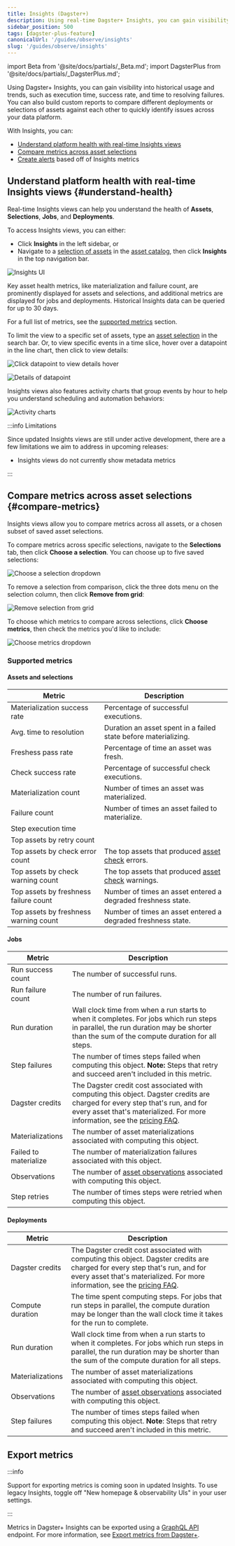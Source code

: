 ```yaml
---
title: Insights (Dagster+)
description: Using real-time Dagster+ Insights, you can gain visibility into historical asset health, usage, and cost metrics, such as Dagster+ run duration and failures.
sidebar_position: 500
tags: [dagster-plus-feature]
canonicalUrl: '/guides/observe/insights'
slug: '/guides/observe/insights'
---
```


import Beta from '@site/docs/partials/\_Beta.md';
import DagsterPlus from '@site/docs/partials/\_DagsterPlus.md';

<DagsterPlus />

<Beta />

Using Dagster+ Insights, you can gain visibility into historical usage and trends, such as execution time, success rate, and time to resolving failures. You can also build custom reports to compare different deployments or selections of assets against each other to quickly identify issues across your data platform.

With Insights, you can:

- [Understand platform health with real-time Insights views](#understand-health)
- [Compare metrics across asset selections](#compare-metrics)
- [Create alerts](/guides/observe/alerts) based off of Insights metrics

## Understand platform health with real-time Insights views \{#understand-health}

Real-time Insights views can help you understand the health of **Assets**, **Selections**, **Jobs**, and **Deployments**.

To access Insights views, you can either:

- Click **Insights** in the left sidebar, or
- Navigate to a [selection of assets](/guides/build/assets/asset-selection-syntax/reference) in the [asset catalog](/guides/observe/asset-catalog), then click **Insights** in the top navigation bar.

![Insights UI](/images/guides/observe/insights/insights-ui.png)

Key asset health metrics, like materialization and failure count, are prominently displayed for assets and selections, and additional metrics are displayed for jobs and deployments. Historical Insights data can be queried for up to 30 days.

For a full list of metrics, see the [supported metrics](#supported-metrics) section.

To limit the view to a specific set of assets, type an [asset selection](/guides/build/assets/asset-selection-syntax/reference) in the search bar. Or, to view specific events in a time slice, hover over a datapoint in the line chart, then click to view details:

![Click datapoint to view details hover](/images/guides/observe/insights/click-datapoint-to-view-details.png)

![Details of datapoint](/images/guides/observe/insights/datapoint-details.png)

Insights views also features activity charts that group events by hour to help you understand scheduling and automation behaviors:

![Activity charts](/images/guides/observe/insights/activity-charts.png)

:::info Limitations

Since updated Insights views are still under active development, there are a few limitations we aim to address in upcoming releases:

- Insights views do not currently show metadata metrics

:::

## Compare metrics across asset selections \{#compare-metrics}

Insights views allow you to compare metrics across all assets, or a chosen subset of saved asset selections.

To compare metrics across specific selections, navigate to the **Selections** tab, then click **Choose a selection**. You can choose up to five saved selections:

![Choose a selection dropdown](/images/guides/observe/insights/choose-selection.png)

To remove a selection from comparison, click the three dots menu on the selection column, then click **Remove from grid**:

![Remove selection from grid](/images/guides/observe/insights/remove-selection.png)

To choose which metrics to compare across selections, click **Choose metrics**, then check the metrics you'd like to include:

![Choose metrics dropdown](/images/guides/observe/insights/choose-metrics.png)

### Supported metrics

#### Assets and selections

| Metric                                | Description                                                                     |
| ------------------------------------- | ------------------------------------------------------------------------------- |
| Materialization success rate          | Percentage of successful executions.                                            |
| Avg. time to resolution               | Duration an asset spent in a failed state before materializing.                 |
| Freshess pass rate                    | Percentage of time an asset was fresh.                                          |
| Check success rate                    | Percentage of successful check executions.                                      |
| Materialization count                 | Number of times an asset was materialized.                                      |
| Failure count                         | Number of times an asset failed to materialize.                                 |
| Step execution time                   |                                                                                 |
| Top assets by retry count             |                                                                                 |
| Top assets by check error count       | The top assets that produced [asset check](/guides/test/asset-checks) errors.   |
| Top assets by check warning count     | The top assets that produced [asset check](/guides/test/asset-checks) warnings. |
| Top assets by freshness failure count | Number of times an asset entered a degraded freshness state.                    |
| Top assets by freshness warning count | Number of times an asset entered a degraded freshness state.                    |

#### Jobs

| Metric                | Description                                                                                                                                                                                                                                 |
| --------------------- | ------------------------------------------------------------------------------------------------------------------------------------------------------------------------------------------------------------------------------------------- |
| Run success count     | The number of successful runs.                                                                                                                                                                                                              |
| Run failure count     | The number of run failures.                                                                                                                                                                                                                 |
| Run duration          | Wall clock time from when a run starts to when it completes. For jobs which run steps in parallel, the run duration may be shorter than the sum of the compute duration for all steps.                                                      |
| Step failures         | The number of times steps failed when computing this object. **Note:** Steps that retry and succeed aren't included in this metric.                                                                                                         |
| Dagster credits       | The Dagster credit cost associated with computing this object. Dagster credits are charged for every step that's run, and for every asset that's materialized. For more information, see the [pricing FAQ](https://dagster.io/pricing#faq). |
| Materializations      | The number of asset materializations associated with computing this object.                                                                                                                                                                 |
| Failed to materialize | The number of materialization failures associated with this object.                                                                                                                                                                         |
| Observations          | The number of [asset observations](/guides/build/assets/metadata-and-tags/asset-observations) associated with computing this object.                                                                                                        |
| Step retries          | The number of times steps were retried when computing this object.                                                                                                                                                                          |

#### Deployments

| Metric           | Description                                                                                                                                                                                                                                 |
| ---------------- | ------------------------------------------------------------------------------------------------------------------------------------------------------------------------------------------------------------------------------------------- |
| Dagster credits  | The Dagster credit cost associated with computing this object. Dagster credits are charged for every step that's run, and for every asset that's materialized. For more information, see the [pricing FAQ](https://dagster.io/pricing#faq). |
| Compute duration | The time spent computing steps. For jobs that run steps in parallel, the compute duration may be longer than the wall clock time it takes for the run to complete.                                                                          |
| Run duration     | Wall clock time from when a run starts to when it completes. For jobs which run steps in parallel, the run duration may be shorter than the sum of the compute duration for all steps.                                                      |
| Materializations | The number of asset materializations associated with computing this object.                                                                                                                                                                 |
| Observations     | The number of [asset observations](/guides/build/assets/metadata-and-tags/asset-observations) associated with computing this object.                                                                                                        |
| Step failures    | The number of times steps failed when computing this object. **Note**: Steps that retry and succeed aren't included in this metric.                                                                                                         |

## Export metrics

:::info

Support for exporting metrics is coming soon in updated Insights. To use legacy Insights, toggle off "New homepage & observability UIs" in your user settings.

:::

Metrics in Dagster+ Insights can be exported using a [GraphQL API](/api/graphql) endpoint. For more information, see [Export metrics from Dagster+](/guides/observe/insights/export-metrics).
